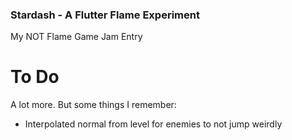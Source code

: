 ### Stardash - A Flutter Flame Experiment

My NOT Flame Game Jam Entry

# To Do

A lot more. But some things I remember:

* Interpolated normal from level for enemies to not jump weirdly
